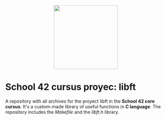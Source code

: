 <div id="header" align="center">
  <img src="https://media.giphy.com/media/ztl9x7JlhSlU4MWD6h/giphy.gif" width="200"/>
</div>

# School 42 cursus proyec: libft
A repository with all archives for the proyect libft in the __School 42 core cursus__. It's a custom-made library of useful functions in __C language__. The repository includes the *Makefile* and the *libft.h* library.
